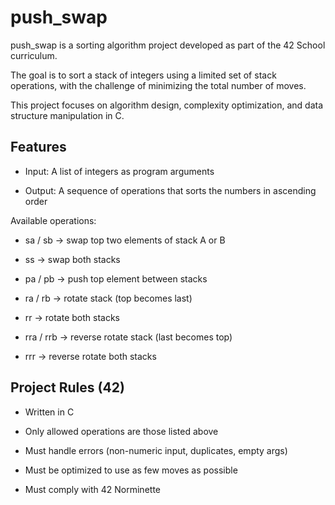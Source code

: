 # push_swap

push_swap is a sorting algorithm project developed as part of the 42 School curriculum.

The goal is to sort a stack of integers using a limited set of stack operations, with the challenge of minimizing the total number of moves.

This project focuses on algorithm design, complexity optimization, and data structure manipulation in C.

## Features

- Input: A list of integers as program arguments

- Output: A sequence of operations that sorts the numbers in ascending order

Available operations:

- sa / sb → swap top two elements of stack A or B

- ss → swap both stacks

- pa / pb → push top element between stacks

- ra / rb → rotate stack (top becomes last)

- rr → rotate both stacks

- rra / rrb → reverse rotate stack (last becomes top)

- rrr → reverse rotate both stacks

## Project Rules (42)

- Written in C

- Only allowed operations are those listed above

- Must handle errors (non-numeric input, duplicates, empty args)

- Must be optimized to use as few moves as possible

- Must comply with 42 Norminette
